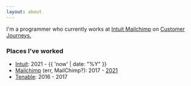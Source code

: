 ```yaml
---
layout: about
---
```


I'm a programmer who currently works at <a rel="noreferrer noopener" href="https://mailchimp.com">Intuit Mailchimp</a> on <a rel="noreferrer noopener" href="https://mailchimp.com/help/about-customer-journeys/">Customer Journeys.</a>

### Places I've worked

- [Intuit](https://intuit.com/): 2021 - {{ 'now' | date: "%Y" }}
- [Mailchimp](https://mailchimp.com/) (err, MailChimp?): 2017 - [2021](https://archive.is/6NPml)
- [Tenable](https://www.tenable.com/): 2016 - 2017
